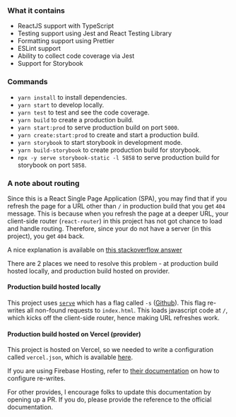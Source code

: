 ### What it contains
- ReactJS support with TypeScript
- Testing support using Jest and React Testing Library
- Formatting support using Prettier
- ESLint support
- Ability to collect code coverage via Jest
- Support for Storybook

### Commands
- `yarn install` to install dependencies.
- `yarn start` to develop locally.
- `yarn test` to test and see the code coverage.
- `yarn build` to create a production build.
- `yarn start:prod` to serve production build on port `5000`.
- `yarn create:start:prod` to create and start a production build.
- `yarn storybook` to start storybook in development mode.
- `yarn build-storybook` to create production build for storybook.
- `npx -y serve storybook-static -l 5858` to serve production build for storybook on port `5858`.

### A note about routing
Since this is a React Single Page Application (SPA), you may find that if you refresh the page for a URL other than `/` in production build
that you get `404` message. This is because when you refresh the page at a deeper URL, your client-side router (`react-router`) in this project
has not got chance to load and handle routing. Therefore, since your do not have a server (in this project), you get `404` back.

A nice explanation is available on [this stackoverflow answer](https://stackoverflow.com/a/36623117/379235)

There are 2 places we need to resolve this problem - at production build hosted locally, and production build hosted on provider.
#### Production build hosted locally
This project uses [`serve`](https://www.npmjs.com/package/serve) which has a flag called `-s` ([Github](https://github.com/vercel/serve/blob/main/bin/serve.js#L84)).
This flag re-writes all non-found requests to `index.html`. This loads javascript code at `/`, which kicks off the client-side router, hence making URL refreshes work.

#### Production build hosted on Vercel (provider)
This project is hosted on Vercel, so we needed to write a configuration called `vercel.json`, which is 
available [here](/vercel.json).

If you are using Firebase Hosting, refer to [their documentation](https://firebase.google.com/docs/hosting/full-config#rewrites) on 
how to configure re-writes.

For other provides, I encourage folks to update this documentation by opening up a PR. If you do, please
provide the reference to the official documentation.